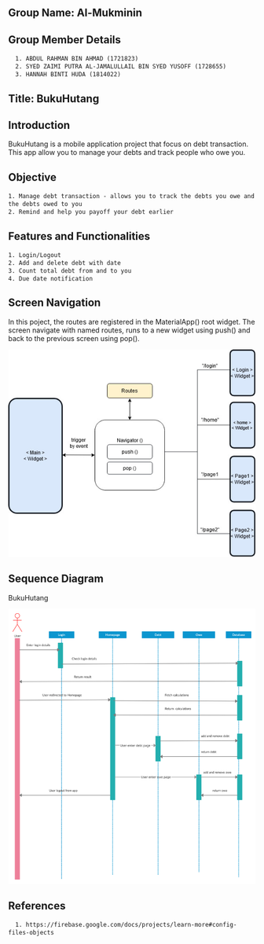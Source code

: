 ## Group Name: Al-Mukminin

## Group Member Details
      1. ABDUL RAHMAN BIN AHMAD (1721823)
      2. SYED ZAIMI PUTRA AL-JAMALULLAIL BIN SYED YUSOFF (1728655)
      3. HANNAH BINTI HUDA (1814022)

## Title: BukuHutang

## Introduction
BukuHutang is a mobile application project that focus on debt transaction. This app allow you to manage your debts and track people who owe you.

## Objective
    1. Manage debt transaction - allows you to track the debts you owe and the debts owed to you
    2. Remind and help you payoff your debt earlier

## Features and Functionalities
    1. Login/Logout 
    2. Add and delete debt with date
    3. Count total debt from and to you 
    4. Due date notification

## Screen Navigation 
In this poject, the routes are registered in the MaterialApp() root widget. The screen navigate with named routes, runs to a new widget using push() and back to the previous screen using pop().

![alt text](ScreenNavigation.jpg)

## Sequence Diagram

BukuHutang

![alt text](sequencediagram.png)


## References
      1. https://firebase.google.com/docs/projects/learn-more#config-files-objects
